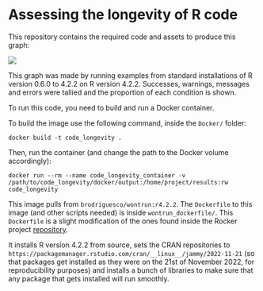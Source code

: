 # Assessing the longevity of R code

This repository contains the required code and assets to produce this graph:

![](https://i.imgur.com/OAIGTjE.png)

This graph was made by running examples from standard installations of R version 0.6.0 to 4.2.2 on R version 4.2.2. 
Successes, warnings, messages and errors were tallied and the proportion of each condition is shown.

To run this code, you need to build and run a Docker container.

To build the image use the following command, inside the `Docker/` folder:

```
docker build -t code_longevity .
```

Then, run the container (and change the path to the Docker volume accordingly):

```
docker run --rm --name code_longevity_container -v /path/to/code_longevity/docker/output:/home/project/results:rw code_longevity
```

This image pulls from `brodriguesco/wontrun:r4.2.2`. The `Dockerfile` to this image (and other scripts needed) 
is inside `wontrun_dockerfile/`. This `Dockerfile` is a slight modification of the ones found
inside the Rocker project 
[repository](https://github.com/rocker-org/rocker-versioned2/tree/master/dockerfiles).

It installs R version 4.2.2 from source, sets the CRAN repositories to 
`https://packagemanager.rstudio.com/cran/__linux__/jammy/2022-11-21` (so that packages
get installed as they were on the 21st of November 2022, for reproducibility purposes) and installs
a bunch of libraries to make sure that any package that gets installed will run smoothly.
